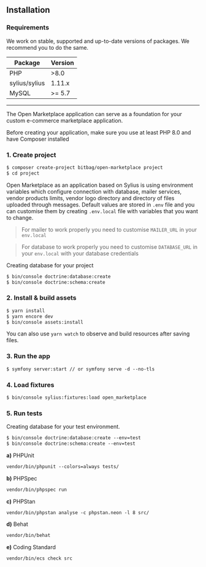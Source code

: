 ## Installation

### Requirements

We work on stable, supported and up-to-date versions of packages. We recommend you to do the same.

| Package       | Version |
|---------------|---------|
| PHP           | \>8.0   |
| sylius/sylius | 1.11.x  |
| MySQL         | \>= 5.7 |

----

The Open Marketplace application can serve as a foundation for your custom e-commerce marketplace application.

Before creating your application, make sure you use at least PHP 8.0 and have Composer installed

### 1. Create project

```diff
$ composer create-project bitbag/open-marketplace project
$ cd project
```

Open Marketplace as an application based on Sylius is using environment variables which configure connection
with database, mailer services, vendor products limits, vendor logo directory
and directory of files uploaded through messages. Default values are stored in `.env` file
and you can customise them by creating `.env.local` file with variables that you want to change.

 > For mailer to work properly you need to customise `MAILER_URL` in your `env.local`

 > For database to work properly you need to customise `DATABASE_URL` in your `env.local` with your database credentials

Creating database for your project

```diff
$ bin/console doctrine:database:create
$ bin/console doctrine:schema:create
```
### 2. Install & build assets

```diff
$ yarn install
$ yarn encore dev
$ bin/console assets:install 
```
You can also use  `yarn watch`  to observe and build resources after saving files.

### 3. Run the app

```diff
$ symfony server:start // or symfony serve -d --no-tls
```

### 4. Load fixtures

```diff
$ bin/console sylius:fixtures:load open_marketplace
```
### 5. Run tests

Creating database for your test environment.

```diff
$ bin/console doctrine:database:create --env=test
$ bin/console doctrine:schema:create --env=test
```

**a)** PHPUnit

```diff
vendor/bin/phpunit --colors=always tests/
```
**b)** PHPSpec

```diff
vendor/bin/phpspec run
```

**c)** PHPStan

```diff
vendor/bin/phpstan analyse -c phpstan.neon -l 8 src/
```

**d)** Behat

```diff
vendor/bin/behat 
```

**e)** Coding Standard

```diff
vendor/bin/ecs check src
```
